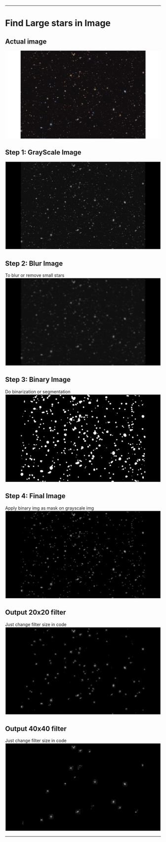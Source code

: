
---

# Find Large stars in Image

## Actual image

![Actual Image](images/galaxy.png)

## Step 1: GrayScale Image
![Gray Image](images/gray_img.png)

## Step 2: Blur Image
To blur or remove small stars
![Blur Image](images/blur_img.png)

## Step 3: Binary Image
Do binarization or segmentation
![Binary Image](images/binary_img.png)

## Step 4: Final Image
Apply binary img as mask on grayscale img
![Final Image](images/final_img.png)

## Output 20x20 filter
Just change filter size in code
![output Image](images/20x20.png)

## Output 40x40 filter
Just change filter size in code
![output Image](images/40x40.png)

---
